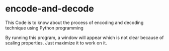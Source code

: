 # encode-and-decode

This Code is to know about the process of encoding and decoding technique using Python programming

By running this program, a window will appear which is not clear because of scaling properties. Just maximize it to work on it.
